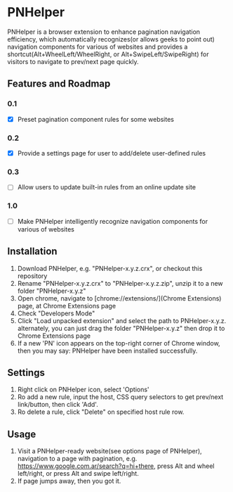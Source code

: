 # PNHelper
PNHelper  is a browser extension to enhance pagination navigation efficiency, which automatically recognizes(or allows geeks to point out) navigation components for various of websites and provides a shortcut(Alt+WheelLeft/WheelRight, or Alt+SwipeLeft/SwipeRight) for visitors to navigate to prev/next page quickly.

## Features and Roadmap

### 0.1
+ [x] Preset pagination component rules for some websites

### 0.2
+ [x] Provide a settings page for user to add/delete user-defined rules

### 0.3
+ [ ] Allow users to update built-in rules from an online update site

### 1.0
+ [ ] Make PNHelper intelligently recognize navigation components for various of websites

## Installation
1. Download PNHelper, e.g. "PNHelper-x.y.z.crx", or checkout this repository
2. Rename "PNHelper-x.y.z.crx" to "PNHelper-x.y.z.zip", unzip it to a new folder "PNHelper-x.y.z"
3. Open chrome, navigate to [chrome://extensions/](Chrome Extensions) page, at Chrome Extensions page
  1. Check "Developers Mode"
  2. Click "Load unpacked extension" and select the path to PNHelper-x.y.z. alternately, you can just drag the folder "PNHelper-x.y.z" then drop it to Chrome Extensions page
  3. If a new 'PN' icon appears on the top-right corner of Chrome window, then you may say: PNHelper have been installed successfully.

## Settings
1. Right click on PNHelper icon, select 'Options'
  1. Ro add a new rule, input the host, CSS query selectors to get prev/next link/button, then click 'Add'.
  2. Ro delete a rule, click "Delete" on specified host rule row.

## Usage
1. Visit a PNHelper-ready website(see options page of PNHelper), navigation to a page with pagination, e.g. https://www.google.com.ar/search?q=hi+there, press Alt and wheel left/right, or press Alt and swipe left/right.
2. If page jumps away, then you got it.
